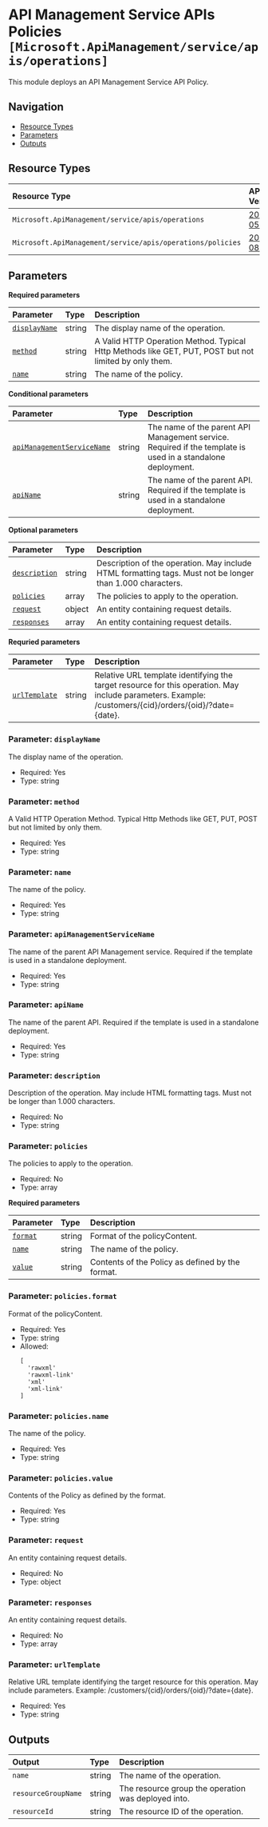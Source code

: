 # API Management Service APIs Policies `[Microsoft.ApiManagement/service/apis/operations]`

This module deploys an API Management Service API Policy.

## Navigation

- [Resource Types](#Resource-Types)
- [Parameters](#Parameters)
- [Outputs](#Outputs)

## Resource Types

| Resource Type | API Version |
| :-- | :-- |
| `Microsoft.ApiManagement/service/apis/operations` | [2024-05-01](https://learn.microsoft.com/en-us/azure/templates/Microsoft.ApiManagement/2024-05-01/service/apis/operations) |
| `Microsoft.ApiManagement/service/apis/operations/policies` | [2022-08-01](https://learn.microsoft.com/en-us/azure/templates/Microsoft.ApiManagement/2022-08-01/service/apis/operations/policies) |

## Parameters

**Required parameters**

| Parameter | Type | Description |
| :-- | :-- | :-- |
| [`displayName`](#parameter-displayname) | string | The display name of the operation. |
| [`method`](#parameter-method) | string | A Valid HTTP Operation Method. Typical Http Methods like GET, PUT, POST but not limited by only them. |
| [`name`](#parameter-name) | string | The name of the policy. |

**Conditional parameters**

| Parameter | Type | Description |
| :-- | :-- | :-- |
| [`apiManagementServiceName`](#parameter-apimanagementservicename) | string | The name of the parent API Management service. Required if the template is used in a standalone deployment. |
| [`apiName`](#parameter-apiname) | string | The name of the parent API. Required if the template is used in a standalone deployment. |

**Optional parameters**

| Parameter | Type | Description |
| :-- | :-- | :-- |
| [`description`](#parameter-description) | string | Description of the operation. May include HTML formatting tags. Must not be longer than 1.000 characters. |
| [`policies`](#parameter-policies) | array | The policies to apply to the operation. |
| [`request`](#parameter-request) | object | An entity containing request details. |
| [`responses`](#parameter-responses) | array | An entity containing request details. |

**Requried parameters**

| Parameter | Type | Description |
| :-- | :-- | :-- |
| [`urlTemplate`](#parameter-urltemplate) | string | Relative URL template identifying the target resource for this operation. May include parameters. Example: /customers/{cid}/orders/{oid}/?date={date}. |

### Parameter: `displayName`

The display name of the operation.

- Required: Yes
- Type: string

### Parameter: `method`

A Valid HTTP Operation Method. Typical Http Methods like GET, PUT, POST but not limited by only them.

- Required: Yes
- Type: string

### Parameter: `name`

The name of the policy.

- Required: Yes
- Type: string

### Parameter: `apiManagementServiceName`

The name of the parent API Management service. Required if the template is used in a standalone deployment.

- Required: Yes
- Type: string

### Parameter: `apiName`

The name of the parent API. Required if the template is used in a standalone deployment.

- Required: Yes
- Type: string

### Parameter: `description`

Description of the operation. May include HTML formatting tags. Must not be longer than 1.000 characters.

- Required: No
- Type: string

### Parameter: `policies`

The policies to apply to the operation.

- Required: No
- Type: array

**Required parameters**

| Parameter | Type | Description |
| :-- | :-- | :-- |
| [`format`](#parameter-policiesformat) | string | Format of the policyContent. |
| [`name`](#parameter-policiesname) | string | The name of the policy. |
| [`value`](#parameter-policiesvalue) | string | Contents of the Policy as defined by the format. |

### Parameter: `policies.format`

Format of the policyContent.

- Required: Yes
- Type: string
- Allowed:
  ```Bicep
  [
    'rawxml'
    'rawxml-link'
    'xml'
    'xml-link'
  ]
  ```

### Parameter: `policies.name`

The name of the policy.

- Required: Yes
- Type: string

### Parameter: `policies.value`

Contents of the Policy as defined by the format.

- Required: Yes
- Type: string

### Parameter: `request`

An entity containing request details.

- Required: No
- Type: object

### Parameter: `responses`

An entity containing request details.

- Required: No
- Type: array

### Parameter: `urlTemplate`

Relative URL template identifying the target resource for this operation. May include parameters. Example: /customers/{cid}/orders/{oid}/?date={date}.

- Required: Yes
- Type: string

## Outputs

| Output | Type | Description |
| :-- | :-- | :-- |
| `name` | string | The name of the operation. |
| `resourceGroupName` | string | The resource group the operation was deployed into. |
| `resourceId` | string | The resource ID of the operation. |
